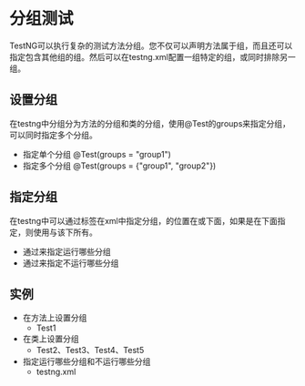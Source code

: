 # 分组测试
TestNG可以执行复杂的测试方法分组。您不仅可以声明方法属于组，而且还可以指定包含其他组的组。然后可以在testng.xml配置一组特定的组，或同时排除另一组。

## 设置分组
在testng中分组分为方法的分组和类的分组，使用@Test的groups来指定分组，可以同时指定多个分组。
- 指定单个分组
@Test(groups = "group1")
- 指定多个分组
@Test(groups = {"group1", "group2"})

## 指定分组
在testng中可以通过<groups>标签在xml中指定分组，<groups>的位置在<test>或<suite>下面，如果是在<suite>下面指定，则使用与该<suite>下所有<test>。
- 通过<include>来指定运行哪些分组
- 通过<exclude>来指定不运行哪些分组

## 实例
- 在方法上设置分组
   - Test1
- 在类上设置分组
   - Test2、Test3、Test4、Test5
- 指定运行哪些分组和不运行哪些分组
   - testng.xml